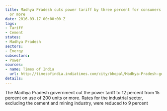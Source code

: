 ```yaml
---
title: Madhya Pradesh cuts power tariff by three percent for consumers using 200 units
  or more
date: 2016-03-17 00:00:00 Z
tags:
- Tariff
- Cement
states:
- Madhya Pradesh
sectors:
- Energy
subsectors:
- Power
sources:
- name: Times of India
  url: http://timesofindia.indiatimes.com/city/bhopal/Madhya-Pradesh-govt-slashes-power-tariff-to-12-for-domestic-consumers-industries/articleshow/51350965.cms
details: 
---
```


The Madhya Pradesh government cut the power tariff to 12 percent from 15 percent on use of 200 units or more. Rates for the industrial sector, excluding the cement and mining industry, were reduced to 9 percent
